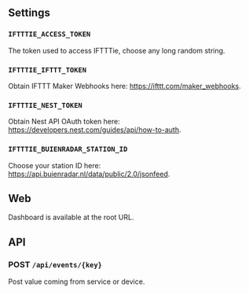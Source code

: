 ## Settings

### `IFTTTIE_ACCESS_TOKEN`

The token used to access IFTTTie, choose any long random string.

### `IFTTTIE_IFTTT_TOKEN`

Obtain IFTTT Maker Webhooks here: https://ifttt.com/maker_webhooks.

### `IFTTTIE_NEST_TOKEN`

Obtain Nest API OAuth token here: https://developers.nest.com/guides/api/how-to-auth.

### `IFTTTIE_BUIENRADAR_STATION_ID`

Choose your station ID here: https://api.buienradar.nl/data/public/2.0/jsonfeed.

## Web

Dashboard is available at the root URL.

## API

### POST `/api/events/{key}`

Post value coming from service or device.
